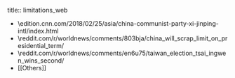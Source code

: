 title:: limitations_web

- \edition.cnn.com/2018/02/25/asia/china-communist-party-xi-jinping-intl/index.html
- \reddit.com/r/worldnews/comments/803bja/china_will_scrap_limit_on_presidential_term/
- \reddit.com/r/worldnews/comments/en6u75/taiwan_election_tsai_ingwen_wins_second/
- [[Others]]